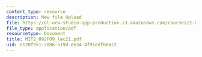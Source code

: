 ```yaml
---
content_type: resource
description: New file Upload
file: https://ol-ocw-studio-app-production.s3.amazonaws.com/courses/2-092-finite-element-analysis-of-solids-and-fluids-i-fall-2009/e120f9512886519dee344f91edf60ac2_MIT2_092F09_lec21.pdf
file_type: application/pdf
resourcetype: Document
title: MIT2_092F09_lec21.pdf
uid: e120f951-2886-519d-ee34-4f91edf60ac2
---
```

